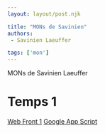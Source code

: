 ```yaml
---
layout: layout/post.njk

title: "MONs de Savinien"
authors:
 - Savinien Laeuffer

tags: ['mon']
---
```


<!-- Début Résumé -->
MONs de Savinien Laeuffer

<!-- fin Résumé -->

# Temps 1

[Web Front 1](./mesmons/web-front-1)
[Google App Script](./mesmons/google-apps-script)


